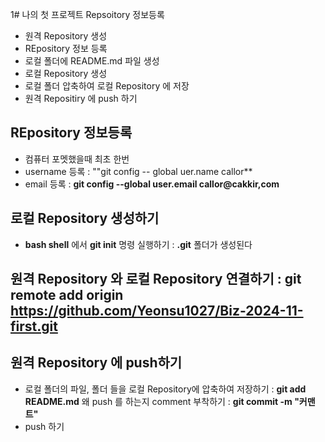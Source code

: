 1# 나의 첫 프로젝트
Repsoitory 정보등록
- 원격 Repository 생성
- REpository 정보 등록
- 로컬 폴더에 README.md 파일 생성
- 로컬 Repository 생성
- 로컬 폴더 압축하여 로컬 Repository 에 저장
- 원격 Repositiry 에 push 하기

## REpository 정보등록
- 컴퓨터 포멧했을때 최초 한번
- username 등록 : ""git config -- global uer.name callor**
- email 등록 : **git config --global user.email callor@cakkir,com**

## 로컬 Repository 생성하기
- **bash shell** 에서 **git init** 명령 실행하기 : **.git** 폴더가 생성된다

## 원격 Repository 와 로컬 Repository 연결하기 :  git remote add origin https://github.com/Yeonsu1027/Biz-2024-11-first.git

## 원격 Repository 에 push하기
- 로컬 폴더의 파일, 폴더 들을 로컬 Repository에 압축하여 저장하기 : **git add README.md**
 왜 push 를 하는지 comment 부착하기 : **git commit -m "커맨트"**
 - push 하기